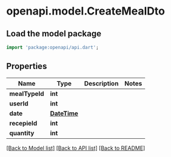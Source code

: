 # openapi.model.CreateMealDto

## Load the model package
```dart
import 'package:openapi/api.dart';
```

## Properties
Name | Type | Description | Notes
------------ | ------------- | ------------- | -------------
**mealTypeId** | **int** |  | 
**userId** | **int** |  | 
**date** | [**DateTime**](DateTime.md) |  | 
**recepieId** | **int** |  | 
**quantity** | **int** |  | 

[[Back to Model list]](../README.md#documentation-for-models) [[Back to API list]](../README.md#documentation-for-api-endpoints) [[Back to README]](../README.md)


